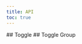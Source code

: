 ```yaml
---
title: API
toc: true
---
```


<DocWebComponentAPI component="cds-toggle">
## Toggle
<template v-slot:properties>

### Toggle Properties

</template>
<template v-slot:cssProperties>

### Toggle CSS Properties

</template>
<template v-slot:slots>

### Toggle Slots

</template>
</DocWebComponentAPI>

<DocWebComponentAPI component="cds-toggle-group">
## Toggle Group
<template v-slot:properties>

### Toggle Group Properties

</template>
<template v-slot:slots>

### Toggle Group Slots

</template>
</DocWebComponentAPI>
